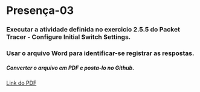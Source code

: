 # Presença-03

### Executar a atividade definida no exercicio 2.5.5 do Packet Tracer - Configure Initial Switch Settings.
### Usar o arquivo Word para identificar-se registrar as respostas. 
##### Converter o arquivo em PDF e posta-lo no Github.

[Link do PDF](https://github.com/NiltonLuan/nilton-guedes-p8-info-sor2/blob/main/atividades-presenca/presenca-03/2.5.5%20Packet%20Tracer%20-%20Configure%20Initial%20Switch%20Settings%20RESPONDIDO.pdf)
